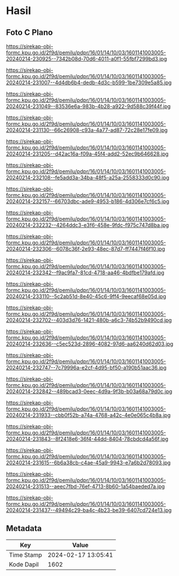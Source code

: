 # Hasil

## Foto C Plano

https://sirekap-obj-formc.kpu.go.id/2f9d/pemilu/pdpr/16/01/14/10/03/1601141003005-20240214-230925--7342b08d-70d6-4011-a0f1-55fbf7299bd3.jpg

https://sirekap-obj-formc.kpu.go.id/2f9d/pemilu/pdpr/16/01/14/10/03/1601141003005-20240214-231007--4d4db6b4-dedb-4d3c-b599-1be7309e5a85.jpg

https://sirekap-obj-formc.kpu.go.id/2f9d/pemilu/pdpr/16/01/14/10/03/1601141003005-20240214-231049--83536e6a-983b-4b28-a922-9d588c39f44f.jpg

https://sirekap-obj-formc.kpu.go.id/2f9d/pemilu/pdpr/16/01/14/10/03/1601141003005-20240214-231130--66c26908-c93a-4a77-ad87-72c28e17fe09.jpg

https://sirekap-obj-formc.kpu.go.id/2f9d/pemilu/pdpr/16/01/14/10/03/1601141003005-20240214-231205--d42ac16a-f09a-45f4-add2-52ec9b646628.jpg

https://sirekap-obj-formc.kpu.go.id/2f9d/pemilu/pdpr/16/01/14/10/03/1601141003005-20240214-232108--fe5add3a-34ba-48f5-a25a-2558333d0c90.jpg

https://sirekap-obj-formc.kpu.go.id/2f9d/pemilu/pdpr/16/01/14/10/03/1601141003005-20240214-232157--66703dbc-ade9-4953-b186-4d306e7cf6c5.jpg

https://sirekap-obj-formc.kpu.go.id/2f9d/pemilu/pdpr/16/01/14/10/03/1601141003005-20240214-232232--4264ddc3-e3f6-458e-9fdc-f975c747d8ba.jpg

https://sirekap-obj-formc.kpu.go.id/2f9d/pemilu/pdpr/16/01/14/10/03/1601141003005-20240214-232306--6078c36f-2e93-48ec-87d7-ff7447f46f10.jpg

https://sirekap-obj-formc.kpu.go.id/2f9d/pemilu/pdpr/16/01/14/10/03/1601141003005-20240214-232342--f9ac9fa7-81cd-4718-aa46-4bdfbe179afd.jpg

https://sirekap-obj-formc.kpu.go.id/2f9d/pemilu/pdpr/16/01/14/10/03/1601141003005-20240214-233110--5c2ab51d-8e40-45c6-9ff4-9eecaf68e05d.jpg

https://sirekap-obj-formc.kpu.go.id/2f9d/pemilu/pdpr/16/01/14/10/03/1601141003005-20240214-232702--403d3d76-1421-480b-a6c3-74b52b9490cd.jpg

https://sirekap-obj-formc.kpu.go.id/2f9d/pemilu/pdpr/16/01/14/10/03/1601141003005-20240214-232636--c5ec523d-2896-4082-97d6-aa6240d62d03.jpg

https://sirekap-obj-formc.kpu.go.id/2f9d/pemilu/pdpr/16/01/14/10/03/1601141003005-20240214-232747--7c79996a-e2cf-4d95-bf50-a190b51aac36.jpg

https://sirekap-obj-formc.kpu.go.id/2f9d/pemilu/pdpr/16/01/14/10/03/1601141003005-20240214-232842--489bcad3-0eec-4d9a-9f3b-b03a68a79d0c.jpg

https://sirekap-obj-formc.kpu.go.id/2f9d/pemilu/pdpr/16/01/14/10/03/1601141003005-20240214-231933--cbb0f52b-a74a-4768-a42c-4e0e065c4b8a.jpg

https://sirekap-obj-formc.kpu.go.id/2f9d/pemilu/pdpr/16/01/14/10/03/1601141003005-20240214-231843--8f2418e6-36f4-44dd-8404-78cbdcd4a56f.jpg

https://sirekap-obj-formc.kpu.go.id/2f9d/pemilu/pdpr/16/01/14/10/03/1601141003005-20240214-231615--6b6a38cb-c4ae-45a9-9943-e7a6b2d78093.jpg

https://sirekap-obj-formc.kpu.go.id/2f9d/pemilu/pdpr/16/01/14/10/03/1601141003005-20240214-231513--aeec7fbd-76ef-4713-8b60-1a54baeded7a.jpg

https://sirekap-obj-formc.kpu.go.id/2f9d/pemilu/pdpr/16/01/14/10/03/1601141003005-20240214-231437--49494c29-ba4c-4b23-be39-6407cd724e13.jpg


## Metadata

| Key        | Value               |
| ---------- | ------------------- |
| Time Stamp | 2024-02-17 13:05:41 |
| Kode Dapil | 1602                |



